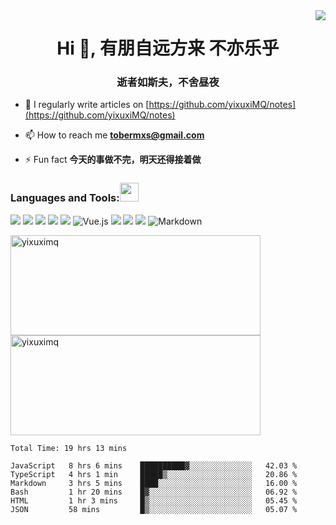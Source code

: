 
<img align="right" src="https://count.getloli.com/get/@:yixuxiMQ?theme=rule34">
<!-- <p align="left"> <img src="https://komarev.com/ghpvc/?username=yixuximq&label=Profile%20views&color=0e75b6&style=flat" alt="yixuximq" /> </p> -->
<h1 align="center">Hi 👋, 有朋自远方来 不亦乐乎</h1>
<h3 align="center">逝者如斯夫，不舍昼夜</h3>



- 📝 I regularly write articles on [https://github.com/yixuxiMQ/notes](https://github.com/yixuxiMQ/notes)

- 📫 How to reach me **tobermxs@gmail.com**

- ⚡ Fun fact **今天的事做不完，明天还得接着做**

<p align="left">
</p>

<h3 align="left">Languages and Tools:<img src="https://media.giphy.com/media/WUlplcMpOCEmTGBtBW/giphy.gif" width="30"></h3>

<img src = "https://img.shields.io/badge/-HTML5-E34F26?style=flat&logo=html5&logoColor=white"> <img src = "https://img.shields.io/badge/-CSS3-1572B6?style=flat&logo=css3&logoColor=white">
<img src="https://img.shields.io/badge/-Bootstrap-563D7C?style=flat&logo=bootstrap&logoColor=white">
<img src="https://img.shields.io/badge/-JavaScript-eed718?style=flat&logo=javascript&logoColor=ffffff">
<img src="https://img.shields.io/badge/-Node.js-3C873A?style=flat&logo=Node.js&logoColor=white">
![Vue.js](https://img.shields.io/badge/-VueJS-333333?style=flat&logo=Vue.js)
<img src="http://img.shields.io/badge/-Git-F1502F?style=flat&logo=git&logoColor=FFFFFF">
<img src="http://img.shields.io/badge/-Github-000000?style=flat&logo=github&logoColor=FFFFFF">
<img src="http://img.shields.io/badge/-VS%20Code-007ACC?style=flat&logo=visual%20studio%20code&logoColor=white">
![Markdown](https://img.shields.io/badge/-Markdown-333333?style=flat&logo=markdown)




<img align="center" width="400" height="160" src="https://github-readme-stats.vercel.app/api?username=yixuximq&show_icons=true&locale=cn&theme=vue" alt="yixuximq" />&nbsp;<img align="center" width="400" height="160" src="https://github-readme-streak-stats.herokuapp.com/?user=yixuximq&" alt="yixuximq" />



<!--START_SECTION:waka-->

```text
Total Time: 19 hrs 13 mins

JavaScript   8 hrs 6 mins    ██████████▓░░░░░░░░░░░░░░   42.03 %
TypeScript   4 hrs 1 min     █████▒░░░░░░░░░░░░░░░░░░░   20.86 %
Markdown     3 hrs 5 mins    ████░░░░░░░░░░░░░░░░░░░░░   16.00 %
Bash         1 hr 20 mins    █▓░░░░░░░░░░░░░░░░░░░░░░░   06.92 %
HTML         1 hr 3 mins     █▒░░░░░░░░░░░░░░░░░░░░░░░   05.45 %
JSON         58 mins         █▒░░░░░░░░░░░░░░░░░░░░░░░   05.07 %
```

<!--END_SECTION:waka-->
